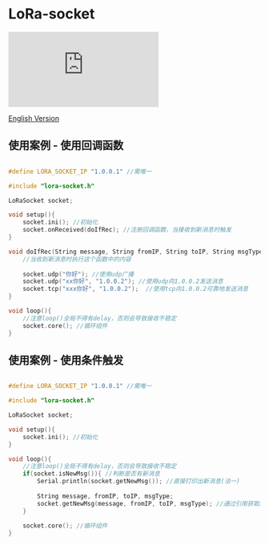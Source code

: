 # LoRa-socket

![size](https://badge-size.herokuapp.com/iotcat/LoRa-socket/master/lora-socket.h)

[English Version](./README.md)

## 使用案例 - 使用回调函数
```C++

#define LORA_SOCKET_IP "1.0.0.1" //需唯一

#include "lora-socket.h"

LoRaSocket socket;

void setup(){
    socket.ini(); //初始化
    socket.onReceived(doIfRec); //注册回调函数，当接收到新消息时触发
}

void doIfRec(String message, String fromIP, String toIP, String msgType){
    //当收到新消息时执行这个函数中的内容
    
    socket.udp("你好"); //使用udp广播
    socket.udp("xx你好", "1.0.0.2"); //使用udp向1.0.0.2发送消息
    socket.tcp("xxx你好", "1.0.0.2");  //使用tcp向1.0.0.2可靠地发送消息
}

void loop(){
    //注意loop()全局不得有delay，否则会导致接收不稳定
    socket.core(); //循环组件
}


```
## 使用案例 - 使用条件触发
```C++

#define LORA_SOCKET_IP "1.0.0.1" //需唯一

#include "lora-socket.h"

LoRaSocket socket;

void setup(){
    socket.ini(); //初始化
}

void loop(){
    //注意loop()全局不得有delay，否则会导致接收不稳定
    if(socket.isNewMsg()){ //判断是否有新消息
        Serial.println(socket.getNewMsg()); //直接打印出新消息(法一)
        
        String message, fromIP, toIP, msgType;
        socket.getNewMsg(message, fromIP, toIP, msgType); //通过引用获取消息内容，发信ip，收信ip，消息类型
    }
    
    socket.core(); //循环组件
}


```
